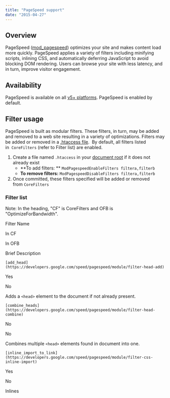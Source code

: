 ```yaml
---
title: "PageSpeed support"
date: "2015-04-27"
---
```


## Overview

PageSpeed ([mod\_pagespeed](https://developers.google.com/speed/pagespeed/module)) optimizes your site and makes content load more quickly. PageSpeed applies a variety of filters including minifying scripts, inlining CSS, and automatically deferring JavaScript to avoid blocking DOM rendering. Users can browse your site with less latency, and in turn, improve visitor engagement.

## Availability

PageSpeed is available on all [v5+ platforms](https://kb.apiscp.com/platform/determining-platform-version/ "Determining platform version"). PageSpeed is enabled by default.

## Filter usage

PageSpeed is built as modular filters. These filters, in turn, may be added and removed to a web site resulting in a variety of optimizations. Filters may be added or removed in a [.htaccess file](https://kb.apiscp.com/guides/htaccess-guide/ ".htaccess Guide").  By default, all filters listed in  `CoreFilters` (refer to Filter list) are enabled.

1. Create a file named `.htaccess` in your [document root](https://kb.apiscp.com/web-content/where-is-site-content-served-from/ "Where is site content served from?") if it does not already exist
    - **To add filters: ** `ModPagespeedEnableFilters filtera,filterb`
    - **To remove filters:** `ModPagespeedDisableFilters filtera,filterb`
2. Once committed, these filters specified will be added or removed from `CoreFilters`

### Filter list

Note: In the heading, "CF" is CoreFilters and OFB is "OptimizeForBandwidth".

Filter Name

In CF

In OFB

Brief Description

`[add_head](https://developers.google.com/speed/pagespeed/module/filter-head-add)`

Yes

No

Adds a `<head>` element to the document if not already present.

`[combine_heads](https://developers.google.com/speed/pagespeed/module/filter-head-combine)`

No

No

Combines multiple `<head>` elements found in document into one.

`[inline_import_to_link](https://developers.google.com/speed/pagespeed/module/filter-css-inline-import)`

Yes

No

Inlines <style> tags comprising only CSS @imports by converting them to equivalent <link> tags.

`[outline_css](https://developers.google.com/speed/pagespeed/module/filter-css-outline)`

No

No

Externalize large blocks of CSS into a cacheable file.

`[outline_javascript](https://developers.google.com/speed/pagespeed/module/filter-js-outline)`

No

No

Externalize large blocks of JS into a cacheable file.

`[move_css_above_scripts](https://developers.google.com/speed/pagespeed/module/filter-css-above-scripts)`

No

No

Moves CSS elements above `<script>` tags.

`[move_css_to_head](https://developers.google.com/speed/pagespeed/module/filter-css-to-head)`

No

No

Moves CSS elements into the `<head>`.

`[combine_css](https://developers.google.com/speed/pagespeed/module/filter-css-combine)`

Yes

No

Combines multiple CSS elements into one.

`[rewrite_css](https://developers.google.com/speed/pagespeed/module/filter-css-rewrite)`

Yes

Yes

Rewrites CSS files to remove excess whitespace and comments, and, if enabled, rewrite or cache-extend images referenced in CSS files. In OptimizeForBandwidth mode, the minification occurs in-place without changing URLs.

`[fallback_rewrite_css_urls](https://developers.google.com/speed/pagespeed/module/filter-css-rewrite)`

Yes

No

Rewrites resources referenced in any CSS file that cannot otherwise be parsed and minified.

`[rewrite_style_attributes](https://developers.google.com/speed/pagespeed/module/filter-rewrite-style-attributes)`

No

No

Rewrite the CSS in style attributes by applying the configured rewrite\_css filter to it.

`[rewrite_style_attributes_with_url](https://developers.google.com/speed/pagespeed/module/filter-rewrite-style-attributes)`

Yes

No

Rewrite the CSS in style attributes if it contains the text 'url(' by applying the configured rewrite\_css filter to it

`[flatten_css_imports](https://developers.google.com/speed/pagespeed/module/filter-flatten-css-imports)`

Yes

No

Inline CSS by flattening all @import rules.

`[prioritize_critical_css](https://developers.google.com/speed/pagespeed/module/filter-prioritize-critical-css)`

No

No

Replace CSS tags with inline versions that include only the CSS used by the page.

`[make_google_analytics_async](https://developers.google.com/speed/pagespeed/module/filter-make-google-analytics-async)`

No

No

Convert synchronous use of Google Analytics API to asynchronous

`[rewrite_javascript](https://developers.google.com/speed/pagespeed/module/filter-js-minify)`

Yes

Yes

Rewrites JavaScript files to remove excess whitespace and comments. In OptimizeForBandwidth mode, the minification occurs in-place without changing URLs.

`[rewrite_javascript_external](https://developers.google.com/speed/pagespeed/module/filter-js-minify)`

Yes

Yes

Implied by rewrite\_javascript. Rewrites JavaScript external files to remove excess whitespace and comments. In OptimizeForBandwidth mode, the minification occurs in-place without changing URLs.

`[rewrite_javascript_inline](https://developers.google.com/speed/pagespeed/module/filter-js-minify)`

Yes

Yes

Implied by rewrite\_javascript. Rewrites inline JavaScript blocks to remove excess whitespace and comments.

`[include_js_source_maps](https://developers.google.com/speed/pagespeed/module/filter-source-maps-include)`

No

No

Adds source maps to rewritten JavaScript files.

`[combine_javascript](https://developers.google.com/speed/pagespeed/module/filter-js-combine)`

Yes

No

Combines multiple script elements into one.

`[canonicalize_javascript_libraries](https://developers.google.com/speed/pagespeed/module/filter-canonicalize-js)`

No

No

Redirects JavaScript libraries to a JavaScript hosting service.

`[inline_css](https://developers.google.com/speed/pagespeed/module/filter-css-inline)`

Yes

No

Inlines small CSS files into the HTML document.

`[inline_google_font_css](https://developers.google.com/speed/pagespeed/module/filter-css-inline-google-fonts)`

No

No

Inlines small CSS files used by fonts.googleapis.com into the HTML document.

`[inline_javascript](https://developers.google.com/speed/pagespeed/module/filter-js-inline)`

Yes

No

Inlines small JS files into the HTML document.

`[local_storage_cache](https://developers.google.com/speed/pagespeed/module/filter-local-storage-cache)`

No

No

Cache inlined resources in HTML5 local storage.

`[insert_ga](https://developers.google.com/speed/pagespeed/module/filter-insert-ga)`

No

No

Adds the Google Analytics snippet to each HTML page.

`[rewrite_images](https://developers.google.com/speed/pagespeed/module/filter-image-optimize)`

Yes

Yes

Optimizes images, re-encoding them, removing excess pixels, and inlining small images. In OptimizeForBandwidth mode, the minification occurs in-place without changing URLs.

`[convert_jpeg_to_progressive](https://developers.google.com/speed/pagespeed/module/filter-image-optimize#progressive)`

Yes

Yes

Converts larger jpegs to progressive format. Implied by recompress images.

`[convert_png_to_jpeg](https://developers.google.com/speed/pagespeed/module/filter-image-optimize#png_to_jpeg)`

Yes

Yes

Converts gif and png images into jpegs if they appear to be less sensitive to compression artifacts and lack alpha transparency. Implied by recompress images.

`[convert_jpeg_to_webp](https://developers.google.com/speed/pagespeed/module/filter-image-optimize#convert_jpeg_to_webp)`

Yes

Yes

Producess lossy webp rather than jpeg images for browsers that support webp. Implied by recompress images.

`[convert_to_webp_lossless](https://developers.google.com/speed/pagespeed/module/filter-image-optimize#convert_to_webp_lossless)`

No

No

Replaces gif and png images with webp images on browsers that support the format.

`[insert_image_dimensions](https://developers.google.com/speed/pagespeed/module/filter-image-optimize#dimensions)`

No

No

Adds `width` and `height` attributes to `<img>` tags that lack them.

`[inline_images](https://developers.google.com/speed/pagespeed/module/filter-image-optimize#inline_images)`

Yes

No

Implied by rewrite\_images. Replaces small images by`data:` urls.

`[recompress_images](https://developers.google.com/speed/pagespeed/module/filter-image-optimize#recompress_images)`

Yes

Yes

Implied by rewrite\_images. Recompresses images, removing excess metadata and transforming gifs into pngs.

`[recompress_jpeg](https://developers.google.com/speed/pagespeed/module/filter-image-optimize#recompress_jpeg)`

Yes

Yes

Implied by recompress\_images. Recompresses jpegs, removing excess metadata.

`[recompress_png](https://developers.google.com/speed/pagespeed/module/filter-image-optimize#recompress_png)`

Yes

Yes

Implied by recompress\_images. Recompresses pngs, removing excess metadata.

`[recompress_webp](https://developers.google.com/speed/pagespeed/module/filter-image-optimize#recompress_webp)`

Yes

Yes

Implied by recompress\_images. Recompresses webps, removing excess metadata.

`[convert_gif_to_png](https://developers.google.com/speed/pagespeed/module/filter-image-optimize#convert_gif_to_png)`

Yes

Yes

Implied by recompress\_images. Optimizes gifs to pngs.

`[strip_image_color_profile](https://developers.google.com/speed/pagespeed/module/filter-image-optimize#strip_image_color_profile)`

Yes

Yes

Implied by recompress\_images. Strips color profile info from images.

`[strip_image_meta_data](https://developers.google.com/speed/pagespeed/module/filter-image-optimize#strip_image_meta_data)`

Yes

Yes

Implied by recompress\_images. Strips EXIF meta data from images.

`[jpeg_sampling](https://developers.google.com/speed/pagespeed/module/filter-image-optimize#jpeg_sampling)`

Yes

Yes

Implied by recompress\_images. Reduces the color sampling of jpeg images to 4:2:0.

`[resize_images](https://developers.google.com/speed/pagespeed/module/filter-image-optimize#resize_images)`

Yes

No

Implied by rewrite\_images. Resizes images when the corresponding `<img>` tag specifies a smaller `width`and `height`.

`[resize_rendered_image_dimensions](https://developers.google.com/speed/pagespeed/module/filter-image-optimize#resize_rendered_image_dimensions)`

Yes

No

Implied by rewrite\_images. Resizes an image when the rendered dimensions of the image are smaller than the actual image.

`[inline_preview_images](https://developers.google.com/speed/pagespeed/module/filter-inline-preview-images)`

No

No

Uses inlined low-quality images as placeholders which will be replaced with original images once the web page is loaded.

`[resize_mobile_images](https://developers.google.com/speed/pagespeed/module/filter-inline-preview-images#resize_mobile_images)`

No

No

Works just like `inline_preview_images`, but uses smaller placeholder images and only serves them to mobile browsers.

`[remove_comments](https://developers.google.com/speed/pagespeed/module/filter-comment-remove)`

No

No

Removes comments in HTML files (but not in inline JavaScript or CSS).

`[collapse_whitespace](https://developers.google.com/speed/pagespeed/module/filter-whitespace-collapse)`

No

No

Removes excess whitespace in HTML files (avoiding`<pre>`, `<script>`, `<style>`, and `<textarea>`).

`[elide_attributes](https://developers.google.com/speed/pagespeed/module/filter-attribute-elide)`

No

No

Removes attributes which are not significant according to the HTML spec.

`[extend_cache](https://developers.google.com/speed/pagespeed/module/filter-cache-extend)`

Yes

No

Extends cache lifetime of CSS, JS, and image resources that have not otherwise been optimized, by signing URLs with a content hash.

`[extend_cache_css](https://developers.google.com/speed/pagespeed/module/filter-cache-extend)`

Yes

No

Implied by extend\_cache. Extends cache lifetime of otherwise unoptimized CSS resources by signing URLs with a content hash.

`[extend_cache_images](https://developers.google.com/speed/pagespeed/module/filter-cache-extend)`

Yes

No

Implied by extend\_cache. Extends cache lifetime of otherwise unoptimized images by signing URLs with a content hash.

`[extend_cache_scripts](https://developers.google.com/speed/pagespeed/module/filter-cache-extend)`

Yes

No

Implied by extend\_cache. Extends cache lifetime of otherwise unoptimized scripts by signing URLs with a content hash.

`[extend_cache_pdfs](https://developers.google.com/speed/pagespeed/module/filter-cache-extend-pdfs)`

No

No

Extends cache lifetime of PDFs by signing URLs with a content hash.

`[sprite_images](https://developers.google.com/speed/pagespeed/module/filter-image-sprite)`

No

No

Combine background images in CSS files into one sprite.

`[rewrite_domains](https://developers.google.com/speed/pagespeed/module/filter-domain-rewrite)`

No

No

Rewrites the domains of resources not otherwise touched by PageSpeed, based on `MapRewriteDomain`and `ShardDomain` settings in the config file.

`[trim_urls](https://developers.google.com/speed/pagespeed/module/filter-trim-urls)`

No

No

Shortens URLs by making them relative to the base URL.

`[pedantic](https://developers.google.com/speed/pagespeed/module/filter-pedantic)`

No

No

Add default types for <script> and <style> tags if the type attribute is not present and the page is not HTML5. The purpose of this filter is to help ensure that PageSpeed does not break HTML4 validation.

`[remove_quotes](https://developers.google.com/speed/pagespeed/module/filter-quote-remove)`

No

No

Removes quotes around HTML attributes that are not lexically required.

`[add_instrumentation](https://developers.google.com/speed/pagespeed/module/filter-instrumentation-add)`

No

No

Adds JavaScript to page to measure latency and send back to the server.

`[convert_meta_tags](https://developers.google.com/speed/pagespeed/module/filter-convert-meta-tags)`

Yes

No

Adds a response header for each `meta` tag with an`http-equiv` attribute.

`[defer_javascript](https://developers.google.com/speed/pagespeed/module/filter-js-defer)`

No

No

Defers the execution of JavaScript in HTML until page load complete.

`[dedup_inlined_images](https://developers.google.com/speed/pagespeed/module/filter-dedup-inlined-images)`

No

No

Replaces repeated inlined images with JavaScript that loads the image from the first occurence of the image.

`[lazyload_images](https://developers.google.com/speed/pagespeed/module/filter-lazyload-images)`

No

No

Loads images when they become visible in the client viewport.

`[insert_dns_prefetch](https://developers.google.com/speed/pagespeed/module/filter-insert-dns-prefetch)`

No

No

Inserts `<link rel="dns-prefetch" href="//www.example.com">` tags to reduce DNS resolution time.

`[in_place_optimize_for_browser](https://developers.google.com/speed/pagespeed/module/system#in_place_optimize_for_browser)`

No

Yes

Perform browser-dependent [in-place resource optimizations](https://developers.google.com/speed/pagespeed/module/system#ipro).

 

## See also

- [PageSpeed: Configuring filters](https://developers.google.com/speed/pagespeed/module/config_filters)
- [PageSpeed: Filters](https://developers.google.com/speed/pagespeed/module/filters)
